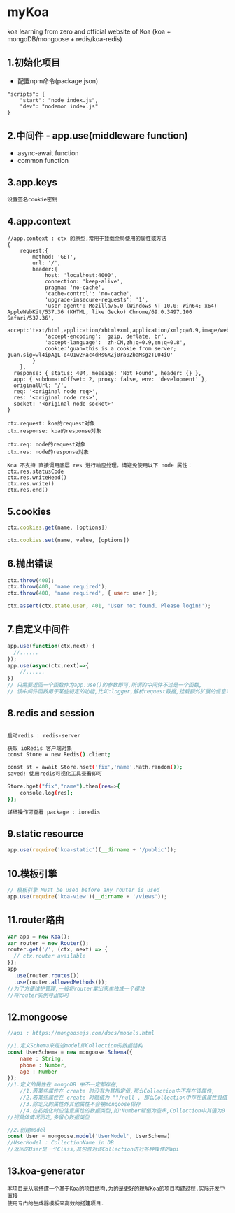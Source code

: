 # myKoa
koa learning from zero and official website of Koa 
(koa + mongoDB/mongoose + redis/koa-redis)

## 1.初始化项目
- 配置npm命令(package.json)
```
"scripts": {
    "start": "node index.js",
    "dev": "nodemon index.js"
}
```

## 2.中间件 - app.use(middleware function)
- async-await function
- common function

## 3.app.keys
```text
设置签名cookie密钥
```

## 4.app.context
```text
//app.context : ctx 的原型,常用于挂载全局使用的属性或方法
{ 
    request:{ 
        method: 'GET',
        url: '/',
        header:{ 
            host: 'localhost:4000',
            connection: 'keep-alive',
            pragma: 'no-cache',
            'cache-control': 'no-cache',
            'upgrade-insecure-requests': '1',
            'user-agent':'Mozilla/5.0 (Windows NT 10.0; Win64; x64) AppleWebKit/537.36 (KHTML, like Gecko) Chrome/69.0.3497.100 Safari/537.36',
            accept:'text/html,application/xhtml+xml,application/xml;q=0.9,image/webp,image/apng,*/*;q=0.8',
            'accept-encoding': 'gzip, deflate, br',
            'accept-language': 'zh-CN,zh;q=0.9,en;q=0.8',
            cookie:'guan=this is a cookie from server; guan.sig=wl4ipAgL-o4O1w2Rac4dRsGXZj0ra02baMsgzTL04iQ' 
        }
    },
  response: { status: 404, message: 'Not Found', header: {} },
  app: { subdomainOffset: 2, proxy: false, env: 'development' },
  originalUrl: '/',
  req: '<original node req>',
  res: '<original node res>',
  socket: '<original node socket>' 
}

ctx.request: koa的request对象
ctx.response: koa的response对象

ctx.req: node的request对象
ctx.res: node的response对象

Koa 不支持 直接调用底层 res 进行响应处理。请避免使用以下 node 属性：
ctx.res.statusCode
ctx.res.writeHead()
ctx.res.write()
ctx.res.end()
```

## 5.cookies
```javascript
ctx.cookies.get(name, [options])

ctx.cookies.set(name, value, [options])
```

## 6.抛出错误
```javascript
ctx.throw(400);
ctx.throw(400, 'name required');
ctx.throw(400, 'name required', { user: user });

ctx.assert(ctx.state.user, 401, 'User not found. Please login!');
```

## 7.自定义中间件
```javascript
app.use(function(ctx,next) {
  //......
});
app.use(async(ctx,next)=>{
	//......
})
// 只需要返回一个函数作为app.use()的参数即可,所谓的中间件不过是一个函数,
// 该中间件函数用于某些特定的功能,比如:logger,解析request数据,挂载额外扩展的信息等等
```

## 8.redis and session
```bash

启动redis : redis-server

获取 ioRedis 客户端对象
const Store = new Redis().client;

const st = await Store.hset('fix','name',Math.random());
saved! 使用redis可视化工具查看即可

Store.hget("fix","name").then(res=>{
    console.log(res);
});

详细操作可查看 package : ioredis
```

## 9.static resource
```javascript
app.use(require('koa-static')(__dirname + '/public'));
```

## 10.模板引擎
```javascript
// 模板引擎 Must be used before any router is used
app.use(require('koa-view')(__dirname + '/views'));
```

## 11.router路由
```javascript
var app = new Koa();
var router = new Router();
router.get('/', (ctx, next) => {
  // ctx.router available
});
app
  .use(router.routes())
  .use(router.allowedMethods());
//为了方便维护管理,一般将router拿出来单独成一个模块
//将router实例导出即可
```

## 12.mongoose
```javascript
//api : https://mongoosejs.com/docs/models.html

//1.定义Schema来描述model即Collection的数据结构
const UserSchema = new mongoose.Schema({
	name : String,
	phone : Number,
	age : Number
});
//1.定义的属性在 mongoDB 中不一定都存在,
    //1.若某些属性在 create 时没有为其指定值,那么Collection中不存在该属性,
    //2.若某些属性在 create 时赋值为 ""/null , 那么Collection中存在该属性且值为 null
    //3.除定义的属性外其他属性不会被mongoose保存
    //4.在初始化时应注意属性的数据类型,如:Number赋值为空串,Collection中其值为0
//视具体情况而定,多留心数据类型

//2.创建model
const User = mongoose.model('UserModel', UserSchema)
//UserModel : CollectionName in DB
//返回的User是一个Class,其包含对该Collection进行各种操作的api
```
## 13.koa-generator
```text
本项目是从零搭建一个基于Koa的项目结构,为的是更好的理解Koa的项目构建过程,实际开发中直接
使用专门的生成器模板来高效的搭建项目.
```
